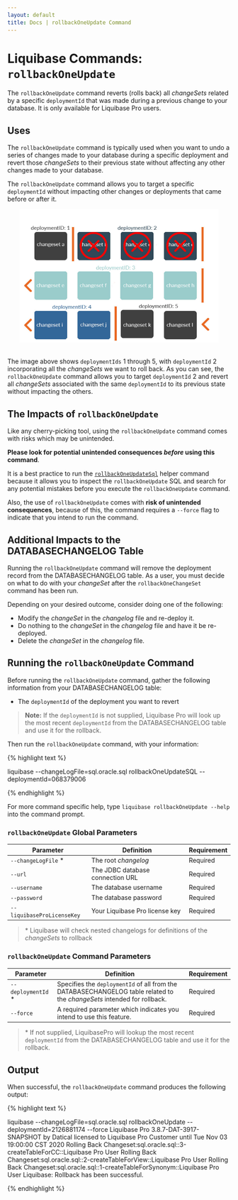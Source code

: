 ```yaml
---
layout: default
title: Docs | rollbackOneUpdate Command
---
```


# Liquibase Commands: `rollbackOneUpdate`
The `rollbackOneUpdate` command reverts (rolls back) all *changeSets* related by a specific `deploymentId` that was made during a previous change to your database. It is only available for Liquibase Pro users.

## Uses
The `rollbackOneUpdate` command is typically used when you want to undo a series of changes made to your database during a specific deployment and revert those *changeSets* to their previous state without affecting any other changes made to your database.

The `rollbackOneUpdate` command allows you to target a specific `deploymentId` without impacting other changes or deployments that came before or after it.

<div align="center"><img src="/images/rollback_pro-target-one-update.jpg" width="450px" alt="Image example of rollbackOneUpdate" /></div>
<br />

The image above shows `deploymentIds` 1 through 5, with `deploymentId` 2 incorporating all the *changeSets* we want to roll back. As you can see, the `rollbackOneUpdate` command allows you to target `deploymentId` 2 and revert all *changeSets* associated with the same `deploymentId` to its previous state without impacting the others.

## The Impacts of `rollbackOneUpdate`
Like any cherry-picking tool, using the `rollbackOneUpdate` command comes with risks which may be unintended.

**Please look for potential unintended consequences *before* using this command**.

It is a best practice to run the [`rollbackOneUpdateSql`](/documentation/rollbackoneupdatesql.html) helper command because it allows you to inspect the `rollbackOneUpdate` SQL and search for any potential mistakes before you execute the `rollbackOneUpdate` command.

Also, the use of `rollbackOneUpdate` comes with **risk of unintended consequences**, because of this, the command requires a `--force` flag to indicate that you intend to run the command.

## Additional Impacts to the DATABASECHANGELOG Table
Running the `rollbackOneUpdate` command will remove the deployment record from the DATABASECHANGELOG table. As a user, you must decide on what to do with your *changeSet* after the `rollbackOneChangeSet` command has been run.

Depending on your desired outcome, consider doing one of the following:
- Modify the *changeSet* in the *changelog* file and re-deploy it.
- Do nothing to the *changeSet* in the *changelog* file and have it be re-deployed.
- Delete the *changeSet* in the *changelog* file.

## Running the `rollbackOneUpdate` Command
Before running the `rollbackOneUpdate` command, gather the following information from your DATABASECHANGELOG table:
- The `deploymentId` of the deployment you want to revert

>**Note:** If the `deploymentId` is not supplied, Liquibase Pro will look up the most recent `deploymentId` from the DATABASECHANGELOG table and use it for the rollback.

Then run the `rollbackOneUpdate` command, with your information:

{% highlight text %}

liquibase --changeLogFile=sql.oracle.sql rollbackOneUpdateSQL --deploymentId=068379006

{% endhighlight %}

For more command specific help, type `liquibase rollbackOneUpdate --help` into the command prompt.

### `rollbackOneUpdate` Global Parameters

 Parameter | Definition | Requirement
 --- | --- | ---
 `--changeLogFile` * | The root *changelog* | Required
 `--url` | The JDBC database connection URL | Required
 `--username` | The database username | Required
 `--password` | The database password | Required
 `--liquibaseProLicenseKey` | Your Liquibase Pro license key | Required

> &#42; Liquibase will check nested changelogs for definitions of the *changeSets* to rollback

### `rollbackOneUpdate` Command Parameters

 Parameter | Definition | Requirement
 --- | --- | ---
 `--deploymentId` * | Specifies the `deploymentId` of all from the DATABASECHANGELOG table related to the *changeSets* intended for rollback. | Required
 `--force` | A required parameter which indicates you intend to use this feature. | Required

> &#42; If not supplied, LiquibasePro will lookup the most recent `deploymentId` from the DATABASECHANGELOG table and use it for the rollback.

## Output
When successful, the `rollbackOneUpdate` command produces the following output:

{% highlight text %}

liquibase --changeLogFile=sql.oracle.sql rollbackOneUpdate --deploymentId=2126881174 --force
Liquibase Pro 3.8.7-DAT-3917-SNAPSHOT by Datical licensed to Liquibase Pro Customer until Tue Nov 03 19:00:00 CST 2020
Rolling Back Changeset:sql.oracle.sql::3-createTableForCC::Liquibase Pro User
Rolling Back Changeset:sql.oracle.sql::2-createTableForView::Liquibase Pro User
Rolling Back Changeset:sql.oracle.sql::1-createTableForSynonym::Liquibase Pro User
Liquibase: Rollback has been successful.

{% endhighlight %}
